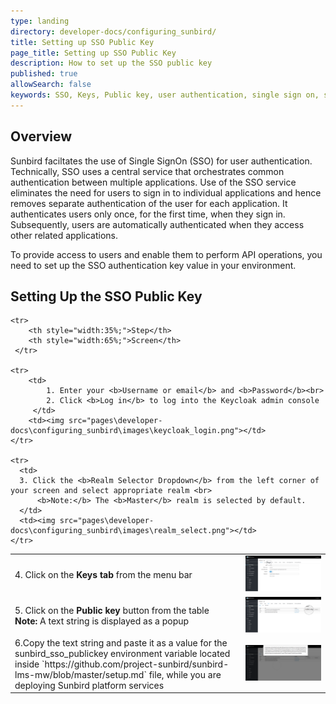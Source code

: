 ```yaml
---
type: landing
directory: developer-docs/configuring_sunbird/
title: Setting up SSO Public Key
page_title: Setting up SSO Public Key 
description: How to set up the SSO public key
published: true
allowSearch: false
keywords: SSO, Keys, Public key, user authentication, single sign on, single signon, singlesignon, sign in
---
```

## Overview

Sunbird faciltates the use of Single SignOn (SSO) for user authentication. Technically, SSO uses a central service that orchestrates common authentication between multiple applications. Use of the SSO service eliminates the need for users to sign in to individual applications and hence removes separate authentication of the user for each application. It authenticates users only once, for the first time, when they sign in. Subsequently, users are automatically authenticated when they access other related applications. 

To provide access to users and enable them to perform API operations, you need to set up the SSO authentication key value in your environment.

## Setting Up the SSO Public Key

<table>

	<tr>
		<th style="width:35%;">Step</th>
		<th style="width:65%;">Screen</th>
	 </tr>
  
	<tr>
		<td>
			1. Enter your <b>Username or email</b> and <b>Password</b><br>
			2. Click <b>Log in</b> to log into the Keycloak admin console
		 </td>
		<td><img src="pages\developer-docs\configuring_sunbird\images\keycloak_login.png"></td>
	</tr>
  
	<tr>
	  <td> 
	  3. Click the <b>Realm Selector Dropdown</b> from the left corner of your screen and select appropriate realm <br>
		  <b>Note:</b> The <b>Master</b> realm is selected by default.
	  </td>
	  <td><img src="pages\developer-docs\configuring_sunbird\images\realm_select.png"></td>
	</tr>
	
  <tr>
  <td> 
  4. Click on the <b>Keys tab</b> from the menu bar
  </td>
  <td><img src="pages\developer-docs\configuring_sunbird\images\select_key_tab.png"></td>
  </tr>
  
  <tr>
  <td> 
  5. Click on the <b>Public key</b> button from the table<br>
  <b>Note:</b> A text string is displayed as a popup 
  </td>
  <td>
  <img src="pages\developer-docs\configuring_sunbird\images\public_key_btn.png">
  </td>
  </tr>
  
  <tr>
  <td> 
  6.Copy the text string and paste it as a value for the sunbird_sso_publickey environment variable located inside `https://github.com/project-sunbird/sunbird-lms-mw/blob/master/setup.md` file, while you are deploying Sunbird platform services 
  </td>
  <td><img src="pages\developer-docs\configuring_sunbird\images\copy_token.png"></td>
  </tr>
  
</table>
